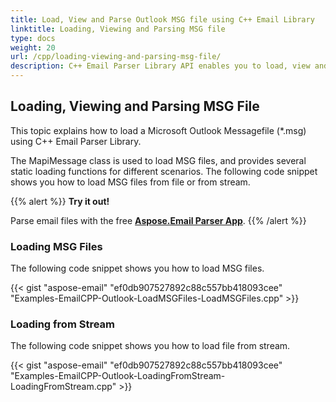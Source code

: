 ```yaml
---
title: Load, View and Parse Outlook MSG file using C++ Email Library
linktitle: Loading, Viewing and Parsing MSG file
type: docs
weight: 20
url: /cpp/loading-viewing-and-parsing-msg-file/
description: C++ Email Parser Library API enables you to load, view and parse outlook MSG files from file or from stream.
---
```


## **Loading, Viewing and Parsing MSG File**
This topic explains how to load a Microsoft Outlook Messagefile (*.msg) using C++ Email Parser Library. 

The MapiMessage class is used to load MSG files, and provides several static loading functions for different scenarios. The following code snippet shows you how to load MSG files from file or from stream.

{{% alert %}}
**Try it out!**

Parse email files with the free [**Aspose.Email Parser App**](https://products.aspose.app/email/parser).
{{% /alert %}}

### **Loading MSG Files**
The following code snippet shows you how to load MSG files.

{{< gist "aspose-email" "ef0db907527892c88c557bb418093cee" "Examples-EmailCPP-Outlook-LoadMSGFiles-LoadMSGFiles.cpp" >}}

### **Loading from Stream**
The following code snippet shows you how to load file from stream.

{{< gist "aspose-email" "ef0db907527892c88c557bb418093cee" "Examples-EmailCPP-Outlook-LoadingFromStream-LoadingFromStream.cpp" >}}
